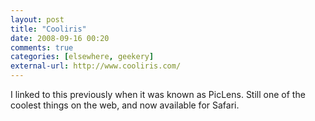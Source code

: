 ```yaml
---
layout: post  
title: "Cooliris"  
date: 2008-09-16 00:20  
comments: true  
categories: [elsewhere, geekery]
external-url: http://www.cooliris.com/
---
```


I linked to this previously when it was known as PicLens. Still one of the coolest things on the web, and now available for Safari.
